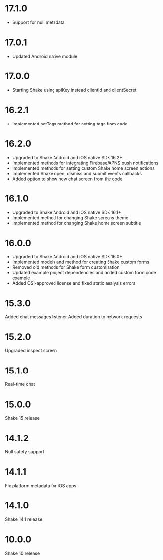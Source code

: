 # 17.1.0

- Support for null metadata

# 17.0.1

- Updated Android native module

# 17.0.0

- Starting Shake using apiKey instead clientId and clientSecret

# 16.2.1

- Implemented setTags method for setting tags from code

# 16.2.0

- Upgraded to Shake Android and iOS native SDK 16.2+
- Implemented methods for integrating Firebase/APNS push notifications
- Implemented methods for setting custom Shake home screen actions
- Implemented Shake open, dismiss and submit events callbacks
- Added option to show new chat screen from the code

# 16.1.0

- Upgraded to Shake Android and iOS native SDK 16.1+
- Implemented method for changing Shake screens theme
- Implemented method for changing Shake home screen subtitle

# 16.0.0

- Upgraded to Shake Android and iOS native SDK 16.0+
- Implemented models and method for creating Shake custom forms
- Removed old methods for Shake form customization
- Updated example project dependencies and added custom form code example
- Added OSI-approved license and fixed static analysis errors

# 15.3.0

Added chat messages listener
Added duration to network requests

# 15.2.0

Upgraded inspect screen

# 15.1.0

Real-time chat

# 15.0.0

Shake 15 release

# 14.1.2

Null safety support

# 14.1.1

Fix platform metadata for iOS apps

# 14.1.0

Shake 14.1 release

# 10.0.0

Shake 10 release
